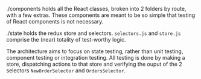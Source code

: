 ./components holds all the React classes, broken into 2 folders by route, with a few extras. These components are meant to be so simple that testing of React components is not necessary.

./state holds the redux store and selectors. `selectors.js` and `store.js` comprise the (near) totality of test-worthy logic. 

The architecture aims to focus on state testing, rather than unit testing, component testing or integration testing. All testing is done by making a store, dispatching actions to that store and verifying the ouput of the 2 selectors `NewOrderSelector` and `OrdersSelector`.